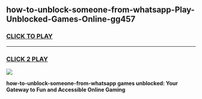 
## how-to-unblock-someone-from-whatsapp-Play-Unblocked-Games-Online-gg457
<h3>
<a href="https://premium76.site?title=how-to-unblock-someone-from-whatsapp&ref=25A">CLICK TO PLAY</a></h3>
<hr>

<h3>
<a href="https://premium76.site?title=how-to-unblock-someone-from-whatsapp&ref=25A">CLICK 2 PLAY</a>
  
</h3>

<a href="https://premium76.site?title=how-to-unblock-someone-from-whatsapp&ref=25A"><img src="https://clearcache.store/games.png"></a>


**how-to-unblock-someone-from-whatsapp games unblocked: Your Gateway to Fun and Accessible Online Gaming**
